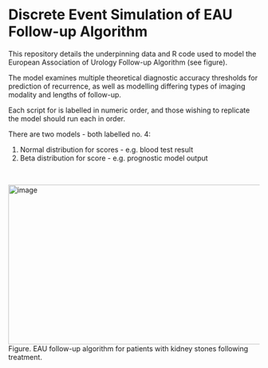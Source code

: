 # Discrete Event Simulation of EAU Follow-up Algorithm

This repository details the underpinning data and R code used to model the European Association of Urology Follow-up Algorithm (see figure). <br>

The model examines multiple theoretical diagnostic accuracy thresholds for prediction of recurrence, as well as modelling differing types of imaging modality and lengths of follow-up. <br>

Each script for is labelled in numeric order, and those wishing to replicate the model should run each in order. <br>

There are two models - both labelled no. 4: <br>
1. Normal distribution for scores - e.g. blood test result <br>
2. Beta distribution for score - e.g. prognostic model output <br>
<br>

<img width="760" height="320" alt="image" src="https://github.com/user-attachments/assets/eee4aa40-d19e-4c0a-8518-ad3c1417d280" /> <br>
Figure. EAU follow-up algorithm for patients with kidney stones following treatment.
